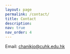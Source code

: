 ```yaml
---
layout: page
permalink: /contact/
title: Contact
description: 
nav: true
nav_order: 4
---
```


Email: chanikjo@cuhk.edu.hk
